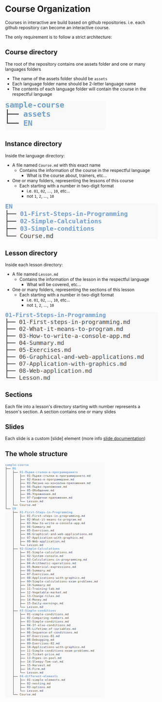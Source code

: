 # Course Organization

Courses in interactive are build based on github repositories. i.e. each github repository can become an interactive course.

The only requirement is to follow a strict architecture:

## Course directory
The root of the repository contains one assets folder and one or many languages folders
  - The name of the assets folder should be `assets`
  - Each language folder name should be 2-letter language name
  - The contents of each language folder will contain the course in the respectful language

<img src="../imgs/course-tree.png">

## Instance directory

Inside the language directory:

- A file named `Course.md` with this exact name
    - Contains the information of the course in the respectful language
        - What is the course about, trainers, etc...
- One or many folders, representing the lessons of this course
    - Each starting with a number in two-digit format
        - i.e. `01`, `02`, ..., `10`, etc...
        - not `1`, `2`, ..., `10`

<img src="../imgs/instance-tree.png">

## Lesson directory

Inside each lesson directory:

- A file named `Lesson.md`
    - Contains the information of the lesson in the respectful language
        - What will be covered, etc...
- One or many folders, representing the sections of this lesson
    - Each starting with a number in two-digit format
        - i.e. `01`, `02`, ..., `10`, etc...
        - not `1`, `2`, ..., `10`

<img src="../imgs/lesson-tree.png">

## Sections

Each file into a lesson's directory starting with number represents a lesson's section. A section contains one or many slides

## Slides

Each slide is a custom [slide] element (more info [slide documentation](../custom-elements/#slides-slide))

## The whole structure

<img src="../imgs/full-course-tree.png">
